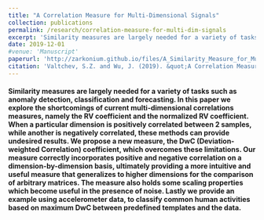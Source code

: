 ```yaml
---
title: "A Correlation Measure for Multi-Dimensional Signals"
collection: publications
permalink: /research/correlation-measure-for-multi-dim-signals
excerpt: 'Similarity measures are largely needed for a variety of tasks such as anomaly detection, classification and forecasting. In this paper we explore the shortcomings of current multi-dimensional correlations measures, namely the RV coefficient and the normalized RV coefficient. When a particular dimension is positively correlated between 2 samples, while another is negatively correlated, these methods can provide undesired results. We propose a new measure, the DwC (Deviation-weighted Correlation) coefficient, which overcomes these limitations. Our measure correctly incorporates positive and negative correlation on a dimension-by-dimension basis, ultimately providing a more intuitive and useful measure that generalizes to higher dimensions for the comparison of arbitrary matrices. The measure also holds some scaling properties which become useful in the presence of noise. Lastly we provide an example using accelerometer data, to classify common human activities based on maximum DwC between predefined templates and the data.'
date: 2019-12-01
#venue: 'Manuscript'
paperurl: 'http://zarkonium.github.io/files/A_Similarity_Measure_for_Multi_Dimensional_Signals.pdf'
citation: 'Valtchev, S.Z. and Wu, J. (2019). &quot;A Correlation Measure for Multi-Dimensional Signals&quot;, <i>Manuscript</i>.'
---
```

#### Similarity measures are largely needed for a variety of tasks such as anomaly detection, classification and forecasting. In this paper we explore the shortcomings of current multi-dimensional correlations measures, namely the RV coefficient and the normalized RV coefficient. When a particular dimension is positively correlated between 2 samples, while another is negatively correlated, these methods can provide undesired results. We propose a new measure, the DwC (Deviation-weighted Correlation) coefficient, which overcomes these limitations. Our measure correctly incorporates positive and negative correlation on a dimension-by-dimension basis, ultimately providing a more intuitive and useful measure that generalizes to higher dimensions for the comparison of arbitrary matrices. The measure also holds some scaling properties which become useful in the presence of noise. Lastly we provide an example using accelerometer data, to classify common human activities based on maximum DwC between predefined templates and the data.
